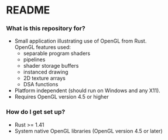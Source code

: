 # README #

### What is this repository for? ###

* Small application illustrating use of OpenGL from Rust.  
OpenGL features used:
	- separable program shaders
	- pipelines
	- shader storage buffers
	- instanced drawing
	- 2D texture arrays
	- DSA functions
* Platform independent (should run on Windows and any X11).
* Requires OpenGL version 4.5 or higher

### How do I get set up? ###

* Rust >= 1.41
* System native OpenGL libraries (OpenGL version 4.5 or later)
